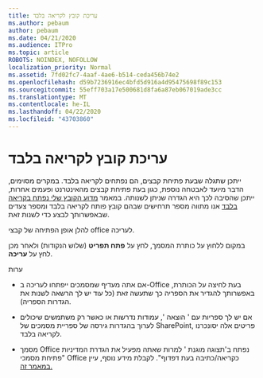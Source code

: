```yaml
---
title: עריכת קובץ לקריאה בלבד
ms.author: pebaum
author: pebaum
ms.date: 04/21/2020
ms.audience: ITPro
ms.topic: article
ROBOTS: NOINDEX, NOFOLLOW
localization_priority: Normal
ms.assetid: 7fd02fc7-4aaf-4ae6-b514-ceda456b74e2
ms.openlocfilehash: d59b7236916ec4bfd5d916a4d95475698f89c153
ms.sourcegitcommit: 55eff703a17e500681d8fa6a87eb067019ade3cc
ms.translationtype: MT
ms.contentlocale: he-IL
ms.lasthandoff: 04/22/2020
ms.locfileid: "43703860"
---
```

# <a name="edit-a-read-only-file"></a>עריכת קובץ לקריאה בלבד

ייתכן שתגלה שבעת פתיחת קבצים, הם נפתחים לקריאה בלבד. במקרים מסוימים, הדבר מיועד לאבטחה נוספת, כגון בעת פתיחת קבצים מהאינטרנט ופעמים אחרות, ייתכן שהסיבה לכך היא הגדרה שניתן לשנותה. במאמר [מדוע הקובץ שלי נפתח בקריאה בלבד](https://support.office.com/article/Why-did-my-file-open-read-only-3ab4b792-da50-4b38-8628-14c64e1f1d15) אנו מתווה מספר תרחישים שבהם קובץ פותח לקריאה בלבד ומספר צעדים שבאפשרותך לבצע כדי לשנות זאת.

להלן אופן הפתיחה של קבצי office לעריכה.

במקום ללחוץ על כותרת המסמך, לחץ על **פתח תפריט** (שלוש הנקודות) ולאחר מכן לחץ על **עריכה**.

ערות

- אם אתה מעדיף שמסמכים ייפתחו לעריכה ב-Office בעת לחיצה על הכותרת, באפשרותך להגדיר את הספריה כך שתעשה זאת (כל עוד יש לך הרשאה לשנות את הגדרות הספריה).

- אם יש לך ספריות עם ' הוצאה ', עמודות נדרשות או כאשר רק משתמשים שיכולים לערוך בהגדרות גירסה של ספריית מסמכים של SharePoint, פריטים אלה יסונכרנו לקריאה בלבד.

- מסמך Office נפתח ב'תצוגה מוגנת ' למרות שאתה מפעיל את הגדרת המדיניות "פתיחת מסמכי Office כקריאה/כתיבה בעת דפדוף". לקבלת מידע נוסף, עיין [במאמר זה.](https://support.microsoft.com/help/983047/an-office-document-opens-in-protected-view-even-though-you-enable-the)

